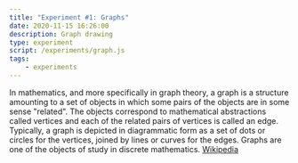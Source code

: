```yaml
---
title: "Experiment #1: Graphs"
date: 2020-11-15 16:26:00
description: Graph drawing
type: experiment
script: /experiments/graph.js
tags:
    - experiments
---
```


In mathematics, and more specifically in graph theory, a graph is a structure amounting to a set of objects in which some pairs of the objects are in some sense \"related\". The objects correspond to mathematical abstractions called vertices and each of the related pairs of vertices is called an edge. Typically, a graph is depicted in diagrammatic form as a set of dots or circles for the vertices, joined by lines or curves for the edges. Graphs are one of the objects of study in discrete mathematics. [Wikipedia](https://en.wikipedia.org/wiki/Graph_(discrete_mathematics))
